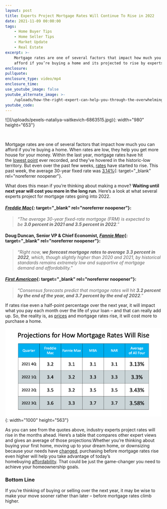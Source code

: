 ```yaml
---
layout: post
title: Experts Project Mortgage Rates Will Continue To Rise in 2022
date: 2021-11-09 00:00:00
tags:
    - Home Buyer Tips
    - Home Seller Tips
    - Market Update
    - Real Estate
excerpt: >-
    Mortgage rates are one of several factors that impact how much you can
    afford if you’re buying a home and its projected to rise by experts
enclosure:
pullquote:
enclosure_type: video/mp4
enclosure_time:
use_youtube_image: false
youtube_alternate_image: >-
    /uploads/how-the-right-expert-can-help-you-through-the-overwhelming-market-60.png
youtube_code:
---
```

<!-- wp:cover {"url":"https://bt-wpstatic.freetls.fastly.net/wp-content/blogs.dir/7201/files/2021/11/pexels-nataliya-vaitkevich-6863515-scaled.jpg","id":751,"focalPoint":{"x":"0.48","y":"0.85"}} --><!-- wp:paragraph {"align":"center","placeholder":"Write title…","fontSize":"large"} -->![](/uploads/pexels-nataliya-vaitkevich-6863515.jpg){: width="980" height="653"}

&nbsp;

<!-- /wp:paragraph --><!-- /wp:cover --><!-- wp:paragraph -->

Mortgage rates are one of several factors that impact how much you can afford if you’re buying a home. When rates are low, they help you get more house for your money. Within the last year, mortgage rates have hit the&nbsp;[lowest point](https://www.mykcm.com/2021/10/12/dont-wait-for-a-lower-mortgage-rate-it-could-cost-you/)&nbsp;ever recorded, and they’ve hovered in the historic-low territory. But even over the past few weeks,&nbsp;[rates](https://www.mykcm.com/2021/10/05/the-main-key-to-understanding-the-rise-in-mortgage-rates/)&nbsp;have started to rise. This past week, the average 30-year fixed rate was&nbsp;[3\.14%](https://freddiemac.gcs-web.com/node/23986/pdf){: target="_blank" rel="noreferrer noopener"}.

<!-- /wp:paragraph --><!-- wp:paragraph -->

What does this mean if you’re thinking about making a move?&nbsp;**Waiting until next year will cost you more in the long run**. Here’s a look at what several experts project for mortgage rates going into 2022.

<!-- /wp:paragraph --><!-- wp:heading {"level":4} -->

#### [*Freddie Mac*](http://www.freddiemac.com/fmac-resources/research/pdf/Quarterly_Forecast_October2021_Press_Release.pdf){: target="_blank" rel="noreferrer noopener"}\:

<!-- /wp:heading --><!-- wp:quote -->

> *“The average 30-year fixed-rate mortgage (FRM) is expected to be&nbsp;**3\.0 percent in 2021 and 3.5 percent in 2022**.”*

<!-- /wp:quote --><!-- wp:heading {"level":4} -->

#### Doug Duncan, Senior VP & Chief Economist,&nbsp;[*Fannie Mae*](https://www.fanniemae.com/newsroom/fannie-mae-news/economic-growth-again-revised-downward-due-supply-chain-and-inflation-concerns){: target="_blank" rel="noreferrer noopener"}\:

<!-- /wp:heading --><!-- wp:quote -->

> *“Right now,&nbsp;**we forecast mortgage rates to average 3.3 percent in 2022**, which, though slightly higher than 2020 and 2021, by historical standards remains extremely low and supportive of mortgage demand and affordability.”&nbsp;*

<!-- /wp:quote --><!-- wp:heading {"level":4} -->

#### [*First American*](https://www.firstam.com/news/2021/rising-rates-dull-house-buying-power-20211026.html){: target="_blank" rel="noreferrer noopener"}\:

<!-- /wp:heading --><!-- wp:quote -->

> *“Consensus forecasts predict that mortgage rates will hit&nbsp;**3\.2 percent by the end of the year, and 3.7 percent by the end of 2022**.”*

<!-- /wp:quote --><!-- wp:paragraph -->

If rates rise even a half-point percentage over the next year, it will impact what you pay each month over the life of your loan – and that can really add up. So, the reality is, as&nbsp;[prices](https://www.mykcm.com/2021/10/19/what-does-the-future-hold-for-home-prices/)&nbsp;and mortgage rates rise, it will cost more to purchase a home.

<!-- /wp:paragraph --><!-- wp:image {"align":"center","id":99789,"linkDestination":"custom"} -->

![](/uploads/20211103-mem-eng-1.png){: width="1000" height="563"}

<!-- /wp:image --><!-- wp:paragraph -->

As you can see from the quotes above, industry experts project rates will rise in the months ahead. Here’s a table that compares other expert views and gives an average of those projections:Whether you’re thinking about buying your first home, moving up to your dream home, or downsizing because your needs have&nbsp;[changed](https://www.mykcm.com/2021/09/20/is-it-time-to-move-on-to-a-new-home/), purchasing before mortgage rates rise even higher will help you take advantage of today’s homebuying&nbsp;[affordability](https://www.mykcm.com/2021/10/21/important-distinction-homes-are-less-affordable-not-unaffordable/). That could be just the game-changer you need to achieve your homeownership goals.

<!-- /wp:paragraph --><!-- wp:heading {"level":3} -->

### **Bottom Line**

<!-- /wp:heading --><!-- wp:paragraph -->

If you’re thinking of buying or selling over the next year, it may be wise to make your move sooner rather than later – before mortgage rates climb higher.

<!-- /wp:paragraph -->

